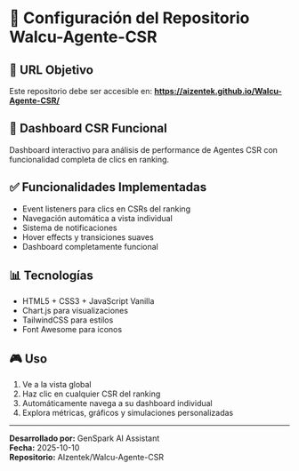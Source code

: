 # 🎯 Configuración del Repositorio Walcu-Agente-CSR

## 📍 **URL Objetivo**
Este repositorio debe ser accesible en: **https://aizentek.github.io/Walcu-Agente-CSR/**

## 🚀 **Dashboard CSR Funcional**
Dashboard interactivo para análisis de performance de Agentes CSR con funcionalidad completa de clics en ranking.

## ✅ **Funcionalidades Implementadas**
- Event listeners para clics en CSRs del ranking
- Navegación automática a vista individual
- Sistema de notificaciones
- Hover effects y transiciones suaves
- Dashboard completamente funcional

## 📊 **Tecnologías**
- HTML5 + CSS3 + JavaScript Vanilla
- Chart.js para visualizaciones
- TailwindCSS para estilos
- Font Awesome para iconos

## 🎮 **Uso**
1. Ve a la vista global
2. Haz clic en cualquier CSR del ranking
3. Automáticamente navega a su dashboard individual
4. Explora métricas, gráficos y simulaciones personalizadas

---
**Desarrollado por:** GenSpark AI Assistant  
**Fecha:** 2025-10-10  
**Repositorio:** AIzentek/Walcu-Agente-CSR